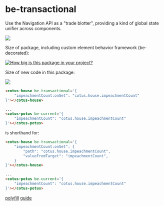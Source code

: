 # be-transactional

Use the Navigation API as a "trade blotter", providing a kind of global state unifier across components.

<a href="https://nodei.co/npm/be-transactional/"><img src="https://nodei.co/npm/be-transactional.png"></a>

Size of package, including custom element behavior framework (be-decorated):

[![How big is this package in your project?](https://img.shields.io/bundlephobia/minzip/be-transactional?style=for-the-badge)](https://bundlephobia.com/result?p=be-transactional)

Size of new code in this package:

<img src="http://img.badgesize.io/https://cdn.jsdelivr.net/npm/be-transactional?compression=gzip">

```html
<cotus-house be-transactional='{
    "impeachmentCount:onSet": "cotus.house.impeachmentCount"
}'></cotus-house>

...
<cotus-potus be-current='{
    "impeachmentCount": "cotus.house.impeachmentCount"
}'></cotus-potus>
```

is shorthand for:

```html
<cotus-house be-transactional='{
    "impeachmentCount:onSet": {
        "path": "cotus.house.impeachmentCount",
        "valueFromTarget": "impeachmentCount",
    }
}'></cotus-house>

...
<cotus-potus be-current='{
    "impeachmentCount": "cotus.house.impeachmentCount"
}'></cotus-potus>
```

[polyfill](https://www.npmjs.com/package/navigation-polyfill)
[guide](https://developer.chrome.com/docs/web-platform/navigation-api)
